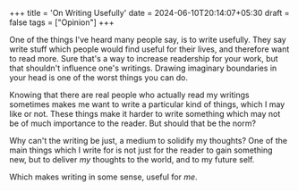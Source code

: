 +++
title = 'On Writing Usefully'
date = 2024-06-10T20:14:07+05:30
draft = false
tags = ["Opinion"]
+++

One of the things I've heard many people say, is to write usefully. They say write stuff which people would find useful for their lives, and therefore want to read more. Sure that's a way to increase readership for your work, but that shouldn't influence one's writings. Drawing imaginary boundaries in your head is one of the worst things you can do.

Knowing that there are real people who actually read my writings sometimes makes me want to write a particular kind of things, which I may like or not. These things make it harder to write something which may not be of much importance to the reader.
But should that be the norm?

Why can't the writing be just, a medium to solidify my thoughts? One of the main things which I write for is not just for the reader to gain something new, but to deliver *my*  thoughts to the world, and to my future self.

Which makes writing in some sense, useful for *me*.
